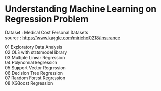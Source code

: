 # Understanding Machine Learning on Regression Problem
Dataset : Medical Cost Personal Datasets   
source : https://www.kaggle.com/mirichoi0218/insurance 

01 Exploratory Data Analysis  
02 OLS with statsmodel library  
03 Multiple Linear Regression  
04 Polynomial Regression  
05 Support Vector Regression  
06 Decision Tree Regression  
07 Random Forest Regression  
08 XGBoost Regression
